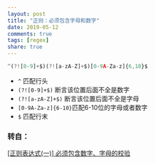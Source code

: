 ```yaml
---
layout: post
title: "正则：必须包含字母和数字"
date: 2019-05-12
comments: true
tags: [regex]
share: true
---
```


```js
^(?![0-9]+$)(?![a-zA-Z]+$)[0-9A-Za-z]{6,10}$
```

* `^` 匹配行头
* `(?![0-9]+$)` 断言该位置后面不全是数字
* `(?![a-zA-Z]+$)` 断言该位置后面不全是字母
* `[0-9A-Za-z]{6-10}`匹配6-10位的字母或者数字
* `$` 匹配行末

### 转自：

[[正则表达式(一)] 必须包含数字、字母的校验](https://blog.csdn.net/fuchaosz/article/details/51333038)

